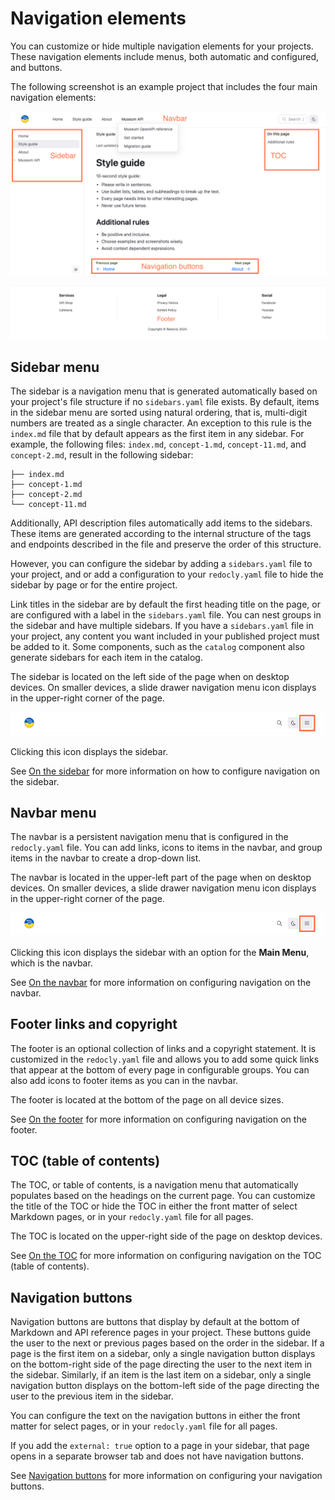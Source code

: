 # Navigation elements

You can customize or hide multiple navigation elements for your projects.
These navigation elements include menus, both automatic and configured, and buttons.

The following screenshot is an example project that includes the four main navigation elements:

![Main project UI with navigation elements labeled](./images/navigation.png)

![Main project UI with footer labeled](./images/footer.png)

## Sidebar menu

The sidebar is a navigation menu that is generated automatically based on your project's file structure if no `sidebars.yaml` file exists.
By default, items in the sidebar menu are sorted using natural ordering, that is, multi-digit numbers are treated as a single character.
An exception to this rule is the `index.md` file that by default appears as the first item in any sidebar.
For example, the following files: `index.md`, `concept-1.md`, `concept-11.md`, and `concept-2.md`, result in the following sidebar:

```treeview {% title="Example sidebar order" %}
├── index.md
├── concept-1.md
├── concept-2.md
└── concept-11.md
```

Additionally, API description files automatically add items to the sidebars.
These items are generated according to the internal structure of the tags and endpoints described in the file and preserve the order of this structure.

However, you can configure the sidebar by adding a `sidebars.yaml` file to your project, and or add a configuration to your `redocly.yaml` file to hide the sidebar by page or for the entire project.

Link titles in the sidebar are by default the first heading title on the page, or are configured with a label in the `sidebars.yaml` file.
You can nest groups in the sidebar and have multiple sidebars.
If you have a `sidebars.yaml` file in your project, any content you want included in your published project must be added to it.
Some components, such as the `catalog` component also generate sidebars for each item in the catalog.

The sidebar is located on the left side of the page when on desktop devices.
On smaller devices, a slide drawer navigation menu icon displays in the upper-right corner of the page.

![Slide drawer navigation menu icon](./images/hamburger-icon.png)

Clicking this icon displays the sidebar.

See [On the sidebar](../how-to/configure-nav/sidebar.md) for more information on how to configure navigation on the sidebar.

## Navbar menu

The navbar is a persistent navigation menu that is configured in the `redocly.yaml` file.
You can add links, icons to items in the navbar, and group items in the navbar to create a drop-down list.

The navbar is located in the upper-left part of the page when on desktop devices.
On smaller devices, a slide drawer navigation menu icon displays in the upper-right corner of the page.

![Slide drawer navigation menu icon](./images/hamburger-icon.png)

Clicking this icon displays the sidebar with an option for the **Main Menu**, which is the navbar.

See [On the navbar](../how-to/configure-nav/navbar.md) for more information on configuring navigation on the navbar.

## Footer links and copyright

The footer is an optional collection of links and a copyright statement.
It is customized in the `redocly.yaml` file and allows you to add some quick links that appear at the bottom of every page in configurable groups.
You can also add icons to footer items as you can in the navbar.

The footer is located at the bottom of the page on all device sizes.

See [On the footer](../how-to/configure-nav/footer.md) for more information on configuring navigation on the footer.

## TOC (table of contents)

The TOC, or table of contents, is a navigation menu that automatically populates based on the headings on the current page.
You can customize the title of the TOC or hide the TOC in either the front matter of select Markdown pages, or in your `redocly.yaml` file for all pages.

The TOC is located on the upper-right side of the page on desktop devices.

See [On the TOC](../how-to/configure-nav/toc.md) for more information on configuring navigation on the TOC (table of contents).

## Navigation buttons

Navigation buttons are buttons that display by default at the bottom of Markdown and API reference pages in your project.
These buttons guide the user to the next or previous pages based on the order in the sidebar.
If a page is the first item on a sidebar, only a single navigation button displays on the bottom-right side of the page directing the user to the next item in the sidebar.
Similarly, if an item is the last item on a sidebar, only a single navigation button displays on the bottom-left side of the page directing the user to the previous item in the sidebar.

You can configure the text on the navigation buttons in either the front matter for select pages, or in your `redocly.yaml` file for all pages.

If you add the `external: true` option to a page in your sidebar, that page opens in a separate browser tab and does not have navigation buttons.

See [Navigation buttons](../how-to/configure-nav/navigation-buttons.md) for more information on configuring your navigation buttons.
